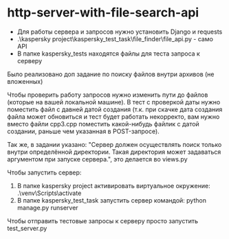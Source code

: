 # http-server-with-file-search-api

* Для работы сервера и запросов нужно установить Django и requests
* .\kaspersky project\kaspersky_test_task\file_finder\file_api.py - само API
* В папке kaspersky_tests находятся файлы для теста запроса к серверу

Было реализовано доп задание по поиску файлов внутри архивов (не вложенных)

Чтобы проверить работу запросов нужно изменить пути до файлов (которые на вашей локальной машине). В тест с проверкой даты нужно поместить файл с давней датой создания (т.к. при скачке дата создания файла может обновиться и тест будет работать некорректо, вам нужно вместо файли cpp3.cpp поместить какой-нибудь файлик с датой создании, раньше чем указанная в POST-запросе).

Так же, в задании указано: "Сервер должен осуществлять поиск только внутри определённой директории. Такая директория может задаваться аргументом при запуске сервера.", 
это делается во views.py

Чтобы запустить сервер:

1. В папке kaspersky project активировать виртуальное окружение: .\venv\Scripts\activate
2. В папке kaspersky_test_task запустить сервер командой: python manage.py runserver

Чтобы отправить тестовые запросы к серверу просто запустить test_server.py
